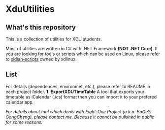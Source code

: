 # XduUtilities
## What's this repository
This is a collection of utilities for XDU students.

Most of utilities are written in C# with .NET Framework **(NOT .NET Core)**. If you are looking for tools or scripts which can be used on Linux, please refer to [xidian-scripts](https://github.com/xdlinux/xidian-scripts "xidian-scripts") owned by xdlinux.

## List
For details (dependences, environmet, etc.), please refer to README in each project folder.
**1. ExportXDUTimeTable**
A tool that exports your timetable as iCalendar (.ics) format then you can import it to your prefered calendar app.

*For details about tool which deals with Eight-One Project (a.k.a. BaGeYi GongCheng), please contact me. Because it cannot be pulished in public for some reasons.*
